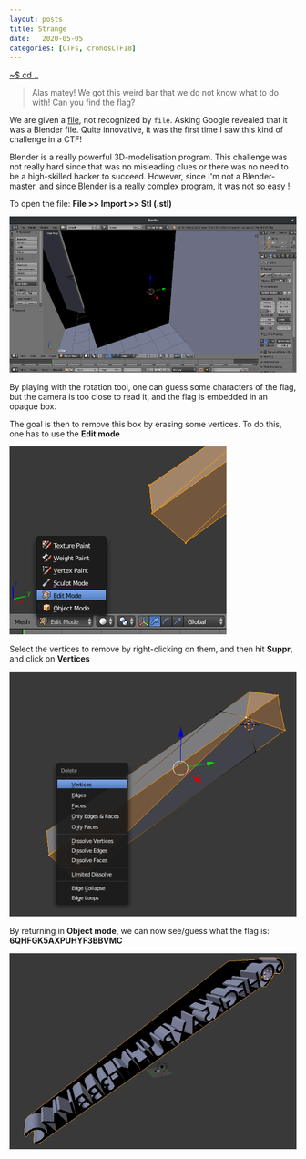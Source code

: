 ```yaml
---
layout: posts
title: Strange
date:   2020-05-05
categories: [CTFs, cronosCTF18]
---
```


[~$ cd ..](../)

>Alas matey! We got this weird bar that we do not know what to do with!
>Can you find the flag?

We are given a [file](/assets/res/CTFs/cronos_18/strange/Bar.stl), not recognized by `file`. Asking Google revealed that it was a Blender file. Quite innovative,
it was the first time I saw this kind of challenge in a CTF!

Blender is a really powerful 3D-modelisation program. This challenge was not really hard since that was no misleading clues or
there was no need to be a high-skilled hacker to succeed. However, since I'm not a Blender-master, and since Blender is a really complex program,
it was not so easy !

To open the file: **File >> Import >> Stl (.stl)**

![blender1](/assets/res/CTFs/cronos_18/strange/blender1.png)

By playing with the rotation tool, one can guess some characters of the flag, but the camera is too close to read it, and the flag is embedded in an opaque box.

The goal is then to remove this box by erasing some vertices. To do this, one has to use the **Edit mode**

![blender2](/assets/res/CTFs/cronos_18/strange/blender2.png)

Select the vertices to remove by right-clicking on them, and then hit **Suppr**, and click on **Vertices**

![blender3](/assets/res/CTFs/cronos_18/strange/blender3.png)

By returning in **Object mode**, we can now see/guess what the flag is: **6QHFGK5AXPUHYF3BBVMC**

![blender4](/assets/res/CTFs/cronos_18/strange/blender4.png)
